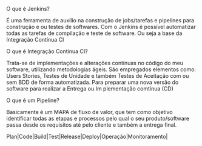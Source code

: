 O que é Jenkins?

É uma ferramenta de auxílio na construção de jobs/tarefas e pipelines para construção e ou testes de softwares.
Com o Jenkins é possível automatizar todas as tarefas de compilação e teste de software. Ou seja a base da Integração Contínua CI

O que é Integração Contínua CI?

Trata-se de implementações e alterações contínuas no código do meu software, utilizando metodologias ágeis.
São empregados elementos como: Users Stories, Testes de Unidade e também Testes de Aceitação com ou sem BDD de forma automatizada. Para preparar uma nova versão do software para realizar a Entrega ou Im plementação comtínua (CD)

O que é um Pipeline?

Basicamente é um MAPA de fluxo de valor, que tem como objetivo identificar todas as etapas e processos pelo qual o seu produto/software passa desde os requisitos até pelo cliente e também a entrega final.

Plan|Code|Build|Test|Release|Deploy|Operação|Monitoramento|

